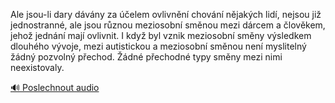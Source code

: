 
Ale jsou-li dary dávány za účelem ovlivnění chování nějakých lidí, nejsou již jednostranné, ale jsou různou meziosobní směnou mezi dárcem a člověkem, jehož jednání mají ovlivnit. I když byl vznik meziosobní směny výsledkem dlouhého vývoje, mezi autistickou a meziosobní směnou není myslitelný žádný pozvolný přechod. Žádné přechodné typy směny mezi nimi neexistovaly.

[🔊 Poslechnout audio](/data/7-paragraphs/audio/chapter_42/para_003-Ale-jsou-li-dary-dvny-za-elem-ovlivnn-chovn.mp3)
